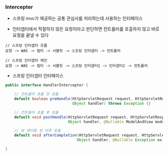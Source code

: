 ### Intercepter

* 스프링 mvc가 제공하는 공통 관심사를 처리하는데 사용하는 인터페이스

* 인터셉터에서 적절하지 않은 요청이라고 판단하면 컨트롤러를 호출하지 않고 바로 요청을 끝낼 수 있다

```
// 스프링 인터셉터 흐름
요청 -> WAS -> 필터 -> 서블릿 -> 스프링 인터셉터 -> 컨트롤러

// 스프링 인터셉터 체인
요청 -> WAS -> 필터 -> 서블릿 -> 스프링 인터셉터1 -> 인터셉터2 -> 컨트롤러 
```

* 스프링 인터셉터 인터페이스

```java
public interface HandlerInterceptor {

    // 컨트롤러 호출 전 호출
    default boolean preHandle(HttpServletRequest request, HttpServletResponse response,
                              Object handler) throws Exception {}

    // 컨트롤러 호출 후 호출
    default void postHandle(HttpServletRequest request, HttpServletResponse response,
                            Object handler, @Nullable ModelAndView modelAndView) throws Exception {}

    // 뷰 렌더링 된 이후 호출
    default void afterCompletion(HttpServletRequest request, HttpServletResponse response,
                                Object handler, @Nullable Exception ex) throws Exception {}

}
```

